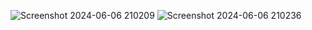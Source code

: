 ![Screenshot 2024-06-06 210209](https://github.com/harinagendra02/weatherapp/assets/172030358/a64a9d16-a4a5-4815-9c3c-de472193ce1f)
![Screenshot 2024-06-06 210236](https://github.com/harinagendra02/weatherapp/assets/172030358/6a0fe11e-1e0a-4f2b-8020-505dcbe260e9)
